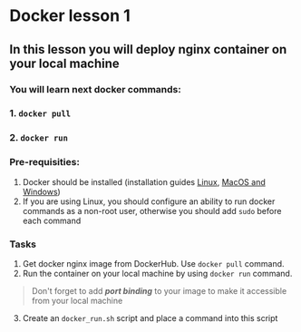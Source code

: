# Docker lesson 1
## In this lesson you will deploy nginx container on your local machine
### You will learn next docker commands:
### 1. `docker pull`
### 2. `docker run`
### Pre-requisities:
1. Docker should be installed (installation guides [Linux](https://docs.docker.com/engine/install/ubuntu/), [MacOS and Windows](https://www.docker.com/products/docker-desktop))
2. If you are using Linux, you should configure an ability to run docker commands as a non-root user, otherwise you should add `sudo` before each command
### Tasks
1. Get docker nginx image from DockerHub. Use `docker pull` command.
2. Run the container on your local machine by using `docker run` command. 
>Don't forget to add ***port binding*** to your image to make it accessible from your local machine
3. Create an `docker_run.sh` script and place a command into this script